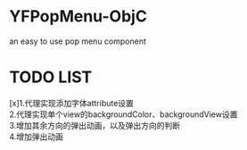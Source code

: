 # YFPopMenu-ObjC
an easy to use pop menu component

# TODO LIST
[x]1.代理实现添加字体attribute设置  
2.代理实现单个view的backgroundColor、backgroundView设置  
3.增加其余方向的弹出动画，以及弹出方向的判断  
4.增加弹出动画  
